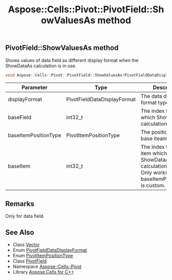 ﻿---
title: Aspose::Cells::Pivot::PivotField::ShowValuesAs method
linktitle: ShowValuesAs
second_title: Aspose.Cells for C++ API Reference
description: 'Aspose::Cells::Pivot::PivotField::ShowValuesAs method. Shows values of data field as different display format when the ShowDataAs calculation is in use in C++.'
type: docs
weight: 7300
url: /cpp/aspose.cells.pivot/pivotfield/showvaluesas/
---
## PivotField::ShowValuesAs method


Shows values of data field as different display format when the ShowDataAs calculation is in use.

```cpp
void Aspose::Cells::Pivot::PivotField::ShowValuesAs(PivotFieldDataDisplayFormat displayFormat, int32_t baseField, PivotItemPositionType baseItemPositionType, int32_t baseItem)
```


| Parameter | Type | Description |
| --- | --- | --- |
| displayFormat | PivotFieldDataDisplayFormat | The data display format type. |
| baseField | int32_t | The index to the field which ShowDataAs calculation bases on. |
| baseItemPositionType | PivotItemPositionType | The position type of base iteam. |
| baseItem | int32_t | The index to the base item which ShowDataAs calculation bases on. Only works when baseItemPositionType is custom. |
## Remarks



Only for data field. 
## See Also

* Class [Vector](../../../aspose.cells/vector/)
* Enum [PivotFieldDataDisplayFormat](../../pivotfielddatadisplayformat/)
* Enum [PivotItemPositionType](../../pivotitempositiontype/)
* Class [PivotField](../)
* Namespace [Aspose::Cells::Pivot](../../)
* Library [Aspose.Cells for C++](../../../)
